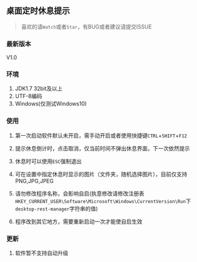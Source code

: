 ## 桌面定时休息提示

> 喜欢的请`Watch`或者`Star`，有BUG或者建议请提交ISSUE

### 最新版本

V1.0

### 环境

1. JDK1.7 32bit及以上
2. UTF-8编码
3. Windows(仅测试Windows10)

### 使用

1. 第一次启动软件默认未开启，需手动开启或者使用快捷键`CTRL`+`SHIFT`+`F12`

2. 提示休息倒计时，点击取消，仅当前时间不弹出休息界面，下一次依然提示

3. 休息时可以使用`ESC`强制退出

4. 可在设置中指定休息时显示的图片（文件夹，随机选择图片），目前仅支持PNG,JPG,JPEG

5. 请勿修改程序名称，会影响自启(执意修改请修改注册表`HKEY_CURRENT_USER\Software\Microsoft\Windows\CurrentVersion\Run`下`desktop-rest-manager`字符串的值)

6. 程序改到其它地方，需要重新启动一次才能使自启生效
### 更新

1. 软件暂不支持自动升级

